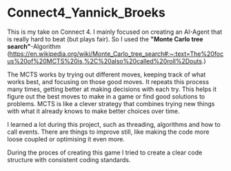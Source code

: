 # Connect4_Yannick_Broeks

This is my take on Connect 4.
I mainly focused on creating an AI-Agent that is really hard to beat (but plays fair). 
So I used the **"Monte Carlo tree search"**-Algorithm (https://en.wikipedia.org/wiki/Monte_Carlo_tree_search#:~:text=The%20focus%20of%20MCTS%20is,%2C%20also%20called%20roll%2Douts.) 

The MCTS works by trying out different moves, keeping track of what works best, and focusing on those good moves. It repeats this process many times, getting better at making decisions with each try. 
This helps it figure out the best moves to make in a game or find good solutions to problems. MCTS is like a clever strategy that combines trying new things with what it already knows to make better choices over time.

I learned a lot during this project, such as threading, algorithms and how to call events.
There are things to improve still, like making the code more loose coupled or optimising it even more.

During the proces of creating this game I tried to create a clear code structure with consistent coding standards. 
